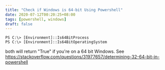 ```yaml
---
title: "Check if Windows is 64-bit Using Powershell"
date: 2020-07-12T00:20:25+08:00
tags: [powershell, windows]
draft: false
---
```


```
PS C:\> [Environment]::Is64BitProcess
PS C:\> [Environment]::Is64BitOperatingSystem
```

both will return "True" if you're on a 64 bit Windows. See https://stackoverflow.com/questions/31977657/determining-32-64-bit-in-powershell
